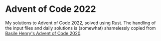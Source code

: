 # Advent of Code 2022
My solutions to Advent of Code 2022, solved using Rust. The handling of the input files and daily solutions is (somewhat) shamelessly copied from [Basile Henry's Advent of Code 2020](https://github.com/basile-henry/aoc2020/).
